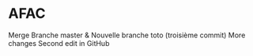 # AFAC
Merge Branche master & Nouvelle branche toto (troisième commit)
More changes
Second edit in GitHub

